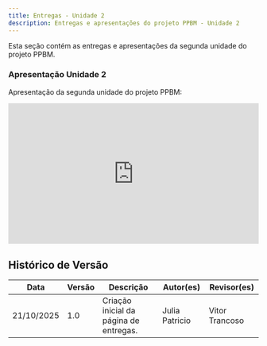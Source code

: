 ```yaml
---
title: Entregas - Unidade 2
description: Entregas e apresentações do projeto PPBM - Unidade 2
---
```


Esta seção contém as entregas e apresentações da segunda unidade do projeto PPBM.

### Apresentação Unidade 2

Apresentação da segunda unidade do projeto PPBM:

<div style="position: relative; padding-bottom: 56.25%; height: 0; overflow: hidden; max-width: 100%; background: #000;">
  <iframe 
    src="https://www.youtube.com/embed/LINWLSmVfNA" 
    style="position: absolute; top: 0; left: 0; width: 100%; height: 100%;" 
    frameborder="0" 
    allowfullscreen
    title="Entrega Unidade 2">
  </iframe>
</div>

## Histórico de Versão

| Data       | Versão | Descrição                              | Autor(es)      | Revisor(es)    |
| ---------- | ------ | -------------------------------------- | -------------- | -------------- |
| 21/10/2025 | 1.0    | Criação inicial da página de entregas. | Julia Patricio | Vitor Trancoso |
